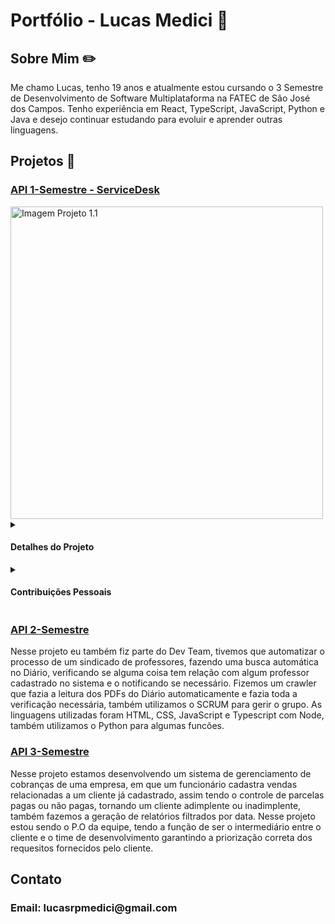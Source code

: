 # Portfólio - Lucas Medici 👋

<h2>Sobre Mim ✏️</h2>
Me chamo Lucas, tenho 19 anos e atualmente estou cursando o 3 Semestre de Desenvolvimento de Software Multiplataforma na FATEC de São José dos Campos. Tenho experiência em React, TypeScript, JavaScript, Python e Java e desejo continuar estudando para evoluir e aprender outras linguagens.

##
<h2>Projetos 📁</h2>
<h3><a href="https://github.com/whatscodeg3/API-DSM-ServiceDesk">API 1-Semestre - ServiceDesk </a></h3>
<img src="/imgs/" alt="Imagem Projeto 1.1" width="500">
<details>
<summary><h4>Detalhes do Projeto</h4></summary>
◉ Nesse projeto tinhamos o objetivo de fazer uma central de serviços que presta acessoria para solucionar problemas integrados no ambiente de tecnologia da informação e para gerir 
o time utilizamos o SCRUM. <br>
◉ Em geral o sistema esperava uma solicitação gerada por um usuário e as redirecionava de maneira cíclica entre os funcionários cadastrados no sistema, além disso, alguns funcionários tinham permissões para gerar relatórios detalhados sobre as solicitações resolvidas ou não resolvidas. <br>
◉ As linguagens utilizadas no projeto foram HTML, CSS, JavaScript e Python com Flask, e para a maioria dos integrantes do grupo, esse foi o primeiro contato com essas linguagens. <br>  
<img src="/imgs/" alt="Imagem Projeto 1.2" width="500">  
</details>
<details>
<summary><h4>Contribuições Pessoais</h4></summary>  
Nesse caso, a minha função no time foi fazer parte do Dev Team, tive o meu primeiro contato com o SCRUM e com linguagens de programação, acredito que a maior lição aprendida nesse projeto foi a importância da COMUNICAÇÃO entre o time como um todo, todos estávamos começando na programação e no inicio tivemos problemas para evoluir no código, porém com o passar das sprints o grupo chegou em um certo entrosamento, fazendo com que tudo fluísse bem melhor, e com isso conseguimos entregar um bom produto final.  
</details>  

<h3><a href="https://github.com/whatscodeg3/API-2DSM-DailyBot">API 2-Semestre</a></h3>
Nesse projeto eu também fiz parte do Dev Team, tivemos que automatizar o processo de um sindicado de professores, fazendo uma busca automática no Diário, verificando se alguma coisa tem relação com algum professor cadastrado no sistema e o notificando se necessário. Fizemos um crawler que fazia a leitura dos PDFs do Diário automaticamente e fazia toda a verificação necessária, também utilizamos o SCRUM para gerir o grupo. As linguagens utilizadas foram HTML, CSS, JavaScript e Typescript com Node, também utilizamos o Python para algumas funcões.

<h3><a href="https://github.com/whatscodeg3/API-3DSM">API 3-Semestre</a></h3>
Nesse projeto estamos desenvolvendo um sistema de gerenciamento de cobranças de uma empresa, em que um funcionário cadastra vendas relacionadas a um cliente já cadastrado, assim tendo o controle de parcelas pagas ou não pagas, tornando um cliente adimplente ou inadimplente, também fazemos a geração de relatórios filtrados por data. Nesse projeto estou sendo o P.O da equipe, tendo a função de ser o intermediário entre o cliente e o time de desenvolvimento garantindo a priorização correta dos requesitos fornecidos pelo cliente.



##
<h2>Contato </h2>
<h3>Email: lucasrpmedici@gmail.com</h3>

